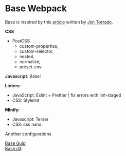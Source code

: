 # Base Webpack

Base is inspired by this [article](https://medium.com/@jontorrado/working-with-webpack-4-es6-postcss-with-preset-env-and-more-93b3d77db7b2) written by [Jon Torrado](https://twitter.com/jontorrado).

**CSS**
  * PostCSS
    * custom-properties,   
    * custom-selector,   
    * nested,   
    * normalize,   
    * preset-env   
        
**Javascript**: Babel   

**Linters**:    
  * JavaScript: Eslint + Prettier | fix errors with lint-staged   
  * CSS: Stylelint   
    
**Minify**:    
  * Javascript: Terser   
  * CSS: css nano   


Another configurations

[Base Gulp](https://github.com/jorgeatgu/base)   
[Base d3](https://github.com/jorgeatgu/base-d3)   
